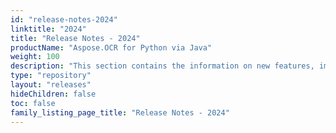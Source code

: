 ```yaml
---
id: "release-notes-2024"
linktitle: "2024"
title: "Release Notes - 2024"
productName: "Aspose.OCR for Python via Java"
weight: 100
description: "This section contains the information on new features, improvements and fixes in Aspose.OCR for Python via Java for the year 2024."
type: "repository"
layout: "releases"
hideChildren: false
toc: false
family_listing_page_title: "Release Notes - 2024"
---
```

